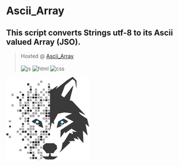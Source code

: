 # Ascii_Array
## This script converts Strings utf-8 to its Ascii valued Array (JSO).
> Hosted @
<a href="https://noisyboy.cf/jso">Ascii_Array</a><br/>  
![js](https://img.shields.io/badge/code-JavaScript-informational?style=flat&logo=javascript&logoColor=green&color=black)
![html](https://img.shields.io/badge/code-HTML-informational?style=flat&logo=html5&logoColor=orange&color=black)
![css](https://img.shields.io/badge/code-Css-informational?style=flat&logo=css3&logoColor=blue&color=black)





<img src="imgs/images (1).png" alt="JSO"/>
